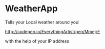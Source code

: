 # WeatherApp
Tells your Local weather around you!

http://codepen.io/EverythingArtist/pen/MmejrE

with the help of your IP address
